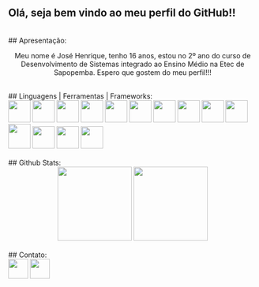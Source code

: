 ## Olá, seja bem vindo ao meu perfil do GitHub!!

<br>
## Apresentação:
<center><p>Meu nome é José Henrique, tenho 16 anos, estou no 2º ano do curso de Desenvolvimento de Sistemas integrado ao Ensino Médio na Etec de Sapopemba. Espero que gostem do meu perfil!!!</p></center>

<br>
## Linguagens | Ferramentas | Frameworks:

<div>
  <img src="https://img.icons8.com/?size=100&id=0OQR1FYCuA9f&format=png&color=000000" height="45px" width="45px"/>
  <img src="https://img.icons8.com/?size=100&id=20909&format=png&color=000000" height="45px" width="45px"/>
  <img src="https://img.icons8.com/?size=100&id=21278&format=png&color=000000" height="45px" width="45px"/>
  <img src="https://img.icons8.com/?size=100&id=108784&format=png&color=000000" height="45px" width="45px"/>
  <img src="https://img.icons8.com/?size=100&id=f0R4xVI4Sc8O&format=png&color=000000" height="45px" width="45px"/>
  <img src="https://img.icons8.com/?size=100&id=EzPCiQUqWWEa&format=png&color=000000" height="45px" width="45px"/>
  <img src="https://www.vectorlogo.zone/logos/jquery/jquery-icon.svg" height="45px" width="45px"/>
  <img src="https://img.icons8.com/?size=100&id=12598&format=png&color=FFFFFF" height="45px" width="45px"/>
  <img src="https://img.icons8.com/?size=100&id=20906&format=png&color=000000" height="45px" width="45px"/>
  <img src="https://img.icons8.com/?size=100&id=laYYF3dV0Iew&format=png&color=000000" height="45px" width="45px"/>
  <img src="https://img.icons8.com/?size=100&id=39855&format=png&color=FFFFFF" height="50px" width="45px"/> 
  <img src="https://img.icons8.com/?size=100&id=13441&format=png&color=000000" height="45px" width="45px"/> 
  <img src="https://img.icons8.com/?size=100&id=NeNPFdj7MzXi&format=png&color=000000" height="45px" width="45px"/> 
  <img src="https://img.icons8.com/?size=100&id=13631&format=png&color=000000" height="45px" width="45px"/> 
</div>
  
<br>
## Github Stats:
<div align="center">
    <img height="150em" src="https://github-readme-stats.vercel.app/api/top-langs/?username=henriquelimajhla&layout=compact&langs_count=7&theme=dark"/> 
  <img height="150em" src="https://github-readme-stats.vercel.app/api?username=henriquelimajhla&show_icons=true&theme=dark&include_all_commits=true&count_private=true"/> 
</div>
  
<br>
## Contato:

<div>
  <a href="mailto:josehenriquefnbr@gmail.com" target="_blank"><img src="https://img.icons8.com/?size=100&id=P7UIlhbpWzZm&format=png&color=FFFFFF" height="40px" width="40px"></a>
  <a href="https://www.linkedin.com/in//josé-henrique-lima-alves-23a431254/" target="_blank"><img src="https://img.icons8.com/?size=100&id=13930&format=png&color=FFFFFF" height="40px" width="40px"></a>
</div>
